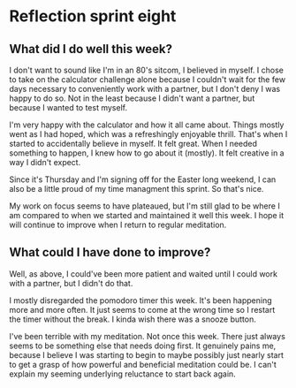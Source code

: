 # Reflection sprint eight

## What did I do well this week?
I don't want to sound like I'm in an 80's sitcom, I believed in myself. I chose
to take on the calculator challenge alone because I couldn't wait for the few
days necessary to conveniently work with a partner, but I don't deny I was happy
to do so. Not in the least because I didn't want a partner, but because I wanted
to test myself.

I'm very happy with the calculator and how it all came about. Things mostly went
as I had hoped, which was a refreshingly enjoyable thrill. That's when I started
to accidentally believe in myself. It felt great. When I needed something to
happen, I knew how to go about it (mostly). It felt creative in a way I didn't
expect.  

Since it's Thursday and I'm signing off for the Easter long weekend, I can also
be a little proud of my time managment this sprint. So that's nice.

My work on focus seems to have plateaued, but I'm still glad to be where I am
compared to when we started and maintained it well this week. I hope it will
continue to improve when I return to regular meditation.

## What could I have done to improve?
Well, as above, I could've been more patient and waited until I could work with
a partner, but I didn't do that.

I mostly disregarded the pomodoro timer this week. It's been happening more and
more often. It just seems to come at the wrong time so I restart the timer
without the break. I kinda wish there was a snooze button.

I've been terrible with my meditation. Not once this week. There just always
seems to be something else that needs doing first. It genuinely pains me,
because I believe I was starting to begin to maybe possibly just nearly start to
get a grasp of how powerful and beneficial meditation could be. I can't explain
my seeming underlying reluctance to start back again.
